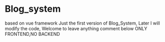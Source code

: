 # Blog_system
based on vue framework
Just the first version of Blog_System,
Later I will modify the code,
Welcome to leave anything comment below
ONLY FRONTEND,NO BACKEND
